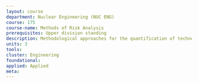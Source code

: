 ```yaml
---
layout: course 
department: Nuclear Engineering (NUC ENG)
course: 175
course-name: Methods of Risk Analysis
prerequisites: Upper division standing
description: Methodological approaches for the quantification of technological risk and risk based decision making. Probabilistic safety assessment, human health risks, environmental and ecological risk analysis.
units: 3
tools: 
cluster: Engineering
foundational: 
applied: Applied
meta: 
---
```

